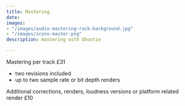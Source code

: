 ```yaml
---
title: Mastering
date: 
images:
- "/images/audio-mastering-rack-background.jpg"
- "/images/icono-master.png"
description: mastering with Ghostie

---
```

Mastering per track £31

* two revisions included
* up to two sample rate or bit depth renders

Additional corrections, renders, loudness versions or platform related render £10